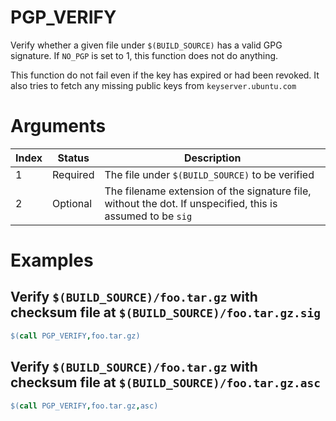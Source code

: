 # PGP_VERIFY

Verify whether a given file under `$(BUILD_SOURCE)` has a valid GPG signature.
If `NO_PGP` is set to 1, this function does not do anything.

This function do not fail even if the key has expired or had been revoked.
It also tries to fetch any missing public keys from `keyserver.ubuntu.com`

# Arguments

| Index | Status | Description |
|-------|--------|-------------|
| 1 | Required | The file under `$(BUILD_SOURCE)` to be verified |
| 2 | Optional | The filename extension of the signature file, without the dot. If unspecified, this is assumed to be `sig` |

# Examples

## Verify `$(BUILD_SOURCE)/foo.tar.gz` with checksum file at `$(BUILD_SOURCE)/foo.tar.gz.sig`

```makefile
$(call PGP_VERIFY,foo.tar.gz)
```

## Verify `$(BUILD_SOURCE)/foo.tar.gz` with checksum file at `$(BUILD_SOURCE)/foo.tar.gz.asc`

```makefile
$(call PGP_VERIFY,foo.tar.gz,asc)
```
